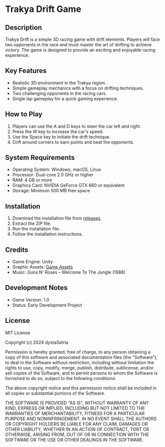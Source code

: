 # Trakya Drift Game

## Description
Trakya Drift is a simple 3D racing game with drift elements. Players will face two opponents in the race and must master the art of drifting to achieve victory. The game is designed to provide an exciting and enjoyable racing experience.

## Key Features
- Realistic 3D environment in the Trakya region.
- Simple gameplay mechanics with a focus on drifting techniques.
- Two challenging opponents in the racing cars.
- Single lap gameplay for a quick gaming experience.

## How to Play
1. Players can use the A and D keys to steer the car left and right.
2. Press the W key to increase the car's speed.
3. Use the Space key to initiate the drift technique.
4. Drift around corners to earn points and beat the opponents.

## System Requirements
- Operating System: Windows, macOS, Linux
- Processor: Dual-core 2.0 GHz or higher
- RAM: 4 GB or more
- Graphics Card: NVIDIA GeForce GTX 660 or equivalent
- Storage: Minimum 500 MB free space

## Installation
1. Download the installation file from [releases](link-release).
2. Extract the ZIP file.
3. Run the installation file.
4. Follow the installation instructions.

## Credits
- Game Engine: Unity
- Graphic Assets: [Game Assets](https://t.me/c/1990722568/2)
- Music: Guns N' Roses – Welcome To The Jungle (1988)


## Development Notes
- Game Version: 1.0
- Status: Early Development Project


## License
MIT License

Copyright (c) 2024 dystaSatria

Permission is hereby granted, free of charge, to any person obtaining a copy
of this software and associated documentation files (the "Software"), to deal
in the Software without restriction, including without limitation the rights
to use, copy, modify, merge, publish, distribute, sublicense, and/or sell
copies of the Software, and to permit persons to whom the Software is
furnished to do so, subject to the following conditions:

The above copyright notice and this permission notice shall be included in all
copies or substantial portions of the Software.

THE SOFTWARE IS PROVIDED "AS IS", WITHOUT WARRANTY OF ANY KIND, EXPRESS OR
IMPLIED, INCLUDING BUT NOT LIMITED TO THE WARRANTIES OF MERCHANTABILITY,
FITNESS FOR A PARTICULAR PURPOSE AND NONINFRINGEMENT. IN NO EVENT SHALL THE
AUTHORS OR COPYRIGHT HOLDERS BE LIABLE FOR ANY CLAIM, DAMAGES OR OTHER
LIABILITY, WHETHER IN AN ACTION OF CONTRACT, TORT OR OTHERWISE, ARISING FROM,
OUT OF OR IN CONNECTION WITH THE SOFTWARE OR THE USE OR OTHER DEALINGS IN THE
SOFTWARE.
